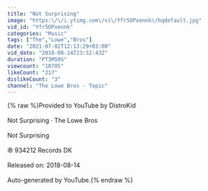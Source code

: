 ```yaml
---
title: "Not Surprising"
image: "https:\/\/i.ytimg.com\/vi\/Yfr5OPxennk\/hqdefault.jpg"
vid_id: "Yfr5OPxennk"
categories: "Music"
tags: ["The","Lowe","Bros"]
date: "2021-07-02T12:13:29+03:00"
vid_date: "2018-08-14T23:52:43Z"
duration: "PT3M59S"
viewcount: "10705"
likeCount: "217"
dislikeCount: "3"
channel: "The Lowe Bros - Topic"
---
```

{% raw %}Provided to YouTube by DistroKid<br /><br />Not Surprising · The Lowe Bros<br /><br />Not Surprising<br /><br />℗ 934212 Records DK<br /><br />Released on: 2018-08-14<br /><br />Auto-generated by YouTube.{% endraw %}
